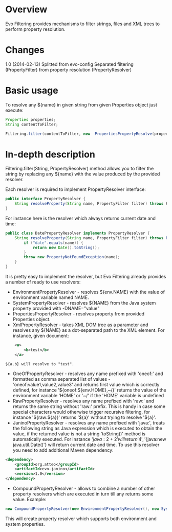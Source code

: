 Overview
========

Evo Filtering provides mechanisms to filter strings, files and XML trees to perform property resolution.

Changes
=======
1.0 (2014-02-13)
	Splitted from evo-config
	Separated filtering (PropertyFilter) from property resolution (PropertyResolver)

Basic usage
===========
To resolve any ${name} in given string from given Properties object just execute:

```java
Properties properties;
String contentToFilter;

Filtering.filter(contentToFilter, new  PropertiesPropertyResolve(properties));
```

In-depth description
====================

Filtering.filter(String, PropertyResolver) method allows you to filter the string by replacing any ${name}
with the value produced by the provided resolver.

Each resolver is required to implement PropertyResolver interface:

```java
public interface PropertyResolver {
	String resolveProperty(String name, PropertyFilter filter) throws PropertyNotFoundException;
}
```

For instance here is the resolver which always returns current date and time:

```java
public class DatePropertyResolver implements PropertyResolver {
	String resolveProperty(String name, PropertyFilter filter) throws PropertyNotFoundException() {
		if ("date".equals(name)) {
			return new Date().toString();
		}
		throw new PropertyNotFoundException(name);
	}
}
```

It is pretty easy to implement the resolver, but Evo Filtering already provides a number of ready to use resolvers:

* EnvironmentPropertyResolver - resolves ${env.NAME} with the value of environment variable named NAME.
* SystemPropertyResolver - resolves ${NAME} from the Java system property provided with -DNAME="value"
* PropertiesPropertyResolver - resolves property from provided Properties object.
* XmlPropertyResolver - takes XML DOM tree as a parameter and resolves any ${NAME} as a dot-separated path to the XML element.
  For instance, given document:
```xml
	<a>
		<b>test</b>
	</a>
```

	${a.b} will resolve to "test".
* OneOfPropertyResolver - resolves any name prefixed with 'oneof:' and formatted as comma separated list of values - 'oneof:value1,value2,value3' and returns first value which is correctly defined, for instance '${oneof:${env.HOME},~/}' returns the value of the environment variable 'HOME' or '~/' if the 'HOME' variable is undefined
* RawPropertyResolver - resolves any name prefixed with 'raw:' and returns the same string without 'raw:' prefix. This is handy in case some special characters would otherwise trigger recursive filtering, for instance '${raw:${a}}' returns '${a}' without trying to resolve '${a}'.
* JaninoPropertyResolver - resolves any name prefixed with 'java:', treats the following string as Java expression which is executed to obtain the value, if the returned value is not a string 'toString()' method is automatically executed. For instance '${java:2+2}' will return '4', '${java:new java.util.Date()'} will return current date and time. To use this resolver you need to add additional Maven dependency:

```xml
<dependency>
    <groupId>org.atteo</groupId>
    <artifactId>evo-janino</artifactId>
    <version>1.0</version>
</dependency>
```

* CompoundPropertyResolver - allows to combine a number of other property resolvers which are executed in turn till any returns some value.
  Example:

```java
new CompoundPropertyResolver(new EnvironmentPropertyResolver(), new SystemPropertyResolver());
```

This will create property resolver which supports both environment and system properties.

